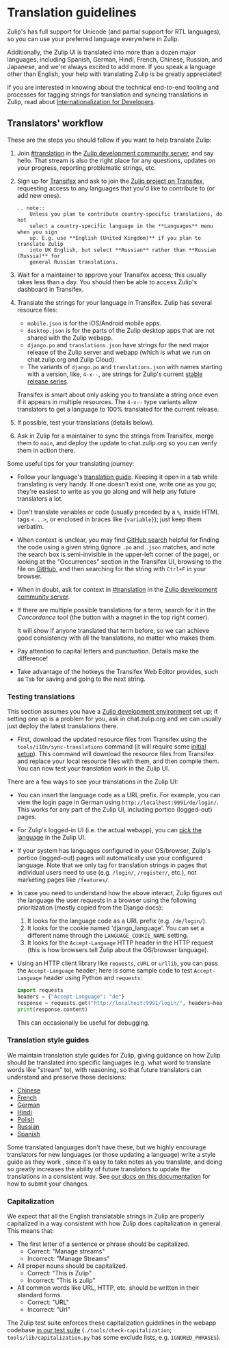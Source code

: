 # Translation guidelines

Zulip's has full support for Unicode (and partial support for RTL
languages), so you can use your preferred language everywhere in
Zulip.

Additionally, the Zulip UI is translated into more than a dozen major
languages, including Spanish, German, Hindi, French, Chinese, Russian,
and Japanese, and we're always excited to add more.  If you speak a
language other than English, your help with translating Zulip is be
greatly appreciated!

If you are interested in knowing about the technical end-to-end
tooling and processes for tagging strings for translation and syncing
translations in Zulip, read about [Internationalization for
Developers](../translating/internationalization.md).

## Translators' workflow

These are the steps you should follow if you want to help translate
Zulip:

1. Join [#translation][translation-stream] in the [Zulip development
community server](../contributing/chat-zulip-org.md), and say hello.
That stream is also the right place for any questions, updates on your
progress, reporting problematic strings, etc.

1. Sign up for [Transifex](https://www.transifex.com) and ask to join the [Zulip
project on Transifex](https://www.transifex.com/zulip/zulip/), requesting access
to any languages that you'd like to contribute to (or add new ones).

   ```eval_rst
   .. note::
       Unless you plan to contribute country-specific translations, do not
       select a country-specific language in the **Languages** menu when you sign
       up. E.g. use **English (United Kingdom)** if you plan to translate Zulip
       into UK English, but select **Russian** rather than **Russian (Russia)** for
       general Russian translations.
   ```

1. Wait for a maintainer to approve your Transifex access; this
   usually takes less than a day. You should then be able to access
   Zulip's dashboard in Transifex.

1. Translate the strings for your language in Transifex.  Zulip has
   several resource files:
   * `mobile.json` is for the iOS/Android mobile apps.
   * `desktop.json` is for the parts of the Zulip desktop apps that
     are not shared with the Zulip webapp.
   * `django.po` and `translations.json` have strings for the next
     major release of the Zulip server and webapp (which is what we
     run on chat.zulip.org and Zulip Cloud).
   * The variants of `django.po` and `translations.json` with names
     starting with a version, like, `4-x--`, are strings for Zulip's
     current [stable release series](../overview/release-lifecycle.md).

   Transifex is smart about only asking you to translate a string once
   even if it appears in multiple resources.  The `4-x--` type variants
   allow translators to get a language to 100% translated for the
   current release.

1. If possible, test your translations (details below).

1. Ask in Zulip for a maintainer to sync the strings from Transifex,
   merge them to `main`, and deploy the update to chat.zulip.org so
   you can verify them in action there.

Some useful tips for your translating journey:

- Follow your language's [translation guide](#translation-style-guides).
  Keeping it open in a tab while translating is very handy.  If one
  doesn't exist one, write one as you go; they're easiest to write as
  you go along and will help any future translators a lot.

- Don't translate variables or code (usually preceded by a `%`, inside
  HTML tags `<...>`, or enclosed in braces like `{variable}`); just
  keep them verbatim.

- When context is unclear, you may find [GitHub
  search](https://github.com/search?q=org%3Azulip+%22alert+word+already+exists%22&type=code)
  helpful for finding the code using a given string (ignore `.po` and
  `.json` matches, and note the search box is semi-invisible in the
  upper-left corner of the page), or looking at the "Occurrences"
  section in the Transifex UI, browsing to the file on
  [GitHub](https://github.com/zulip/zulip/), and then searching for
  the string with `Ctrl+F` in your browser.

- When in doubt, ask for context in
  [#translation](https://chat.zulip.org/#narrow/stream/58-translation) in
  the [Zulip development community server](../contributing/chat-zulip-org.md).

- If there are multiple possible translations for a term, search for it in
  the *Concordance* tool (the button with a magnet in the top right corner).

  It will show if anyone translated that term before, so we can achieve good
  consistency with all the translations, no matter who makes them.

- Pay attention to capital letters and punctuation. Details make the
  difference!

- Take advantage of the hotkeys the Transifex Web Editor provides, such as
  `Tab` for saving and going to the next string.

### Testing translations

This section assumes you have a
[Zulip development environment](../development/overview.md) set up;
if setting one up is a problem for you, ask in chat.zulip.org and we
can usually just deploy the latest translations there.

* First, download the updated resource files from Transifex using the
`tools/i18n/sync-translations` command (it will require some [initial
setup](../translating/internationalization.html#transifex-cli-setup)). This
command will download the resource files from Transifex and replace
your local resource files with them, and then compile them.  You can
now test your translation work in the Zulip UI.

There are a few ways to see your translations in the Zulip UI:

* You can insert the language code as a URL prefix.  For example, you
  can view the login page in German using
  `http://localhost:9991/de/login/`.  This works for any part of the
  Zulip UI, including portico (logged-out) pages.
* For Zulip's logged-in UI (i.e. the actual webapp), you can [pick the
  language](https://zulip.com/help/change-your-language) in the
  Zulip UI.
* If your system has languages configured in your OS/browser, Zulip's
  portico (logged-out) pages will automatically use your configured
  language.  Note that we only tag for translation strings in pages
  that individual users need to use (e.g. `/login/`, `/register/`,
  etc.), not marketing pages like `/features/`.
* In case you need to understand how the above interact, Zulip figures
  out the language the user requests in a browser using the following
  prioritization (mostly copied from the Django docs):

  1. It looks for the language code as a URL prefix (e.g. `/de/login/`).
  1. It looks for the cookie named 'django_language'. You can set a
     different name through the `LANGUAGE_COOKIE_NAME` setting.
  1. It looks for the `Accept-Language` HTTP header in the HTTP request
     (this is how browsers tell Zulip about the OS/browser language).

* Using an HTTP client library like `requests`, `cURL` or `urllib`,
  you can pass the `Accept-Language` header; here is some sample code to
  test `Accept-Language` header using Python and `requests`:

  ```python
  import requests
  headers = {"Accept-Language": "de"}
  response = requests.get("http://localhost:9991/login/", headers=headers)
  print(response.content)
  ```

  This can occasionally be useful for debugging.

### Translation style guides

We maintain translation style guides for Zulip, giving guidance on how
Zulip should be translated into specific languages (e.g. what word to
translate words like "stream" to), with reasoning, so that future
translators can understand and preserve those decisions:

* [Chinese](chinese.md)
* [French](french.md)
* [German](german.md)
* [Hindi](hindi.md)
* [Polish](polish.md)
* [Russian](russian.md)
* [Spanish](spanish.md)

Some translated languages don't have these, but we highly encourage
translators for new languages (or those updating a language) write a
style guide as they work , since it's easy to take notes as you
translate, and doing so greatly increases the ability of future
translators to update the translations in a consistent way.  See [our
docs on this documentation](../documentation/overview.md) for how to
submit your changes.

### Capitalization

We expect that all the English translatable strings in Zulip are
properly capitalized in a way consistent with how Zulip does
capitalization in general.  This means that:

* The first letter of a sentence or phrase should be capitalized.
    - Correct: "Manage streams"
    - Incorrect: "Manage Streams"
* All proper nouns should be capitalized.
    - Correct: "This is Zulip"
    - Incorrect: "This is zulip"
* All common words like URL, HTTP, etc. should be written in their
  standard forms.
    - Correct: "URL"
    - Incorrect: "Url"

The Zulip test suite enforces these capitalization guidelines in the
webapp codebase [in our test
suite](../testing/testing.html#other-test-suites)
(`./tools/check-capitalization`; `tools/lib/capitalization.py` has
some exclude lists, e.g. `IGNORED_PHRASES`).

[translation-stream]: https://chat.zulip.org/#narrow/stream/58-translation
